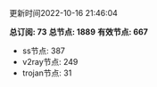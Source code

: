更新时间2022-10-16 21:46:04

**总订阅: 73**
**总节点: 1889**
**有效节点: 667**
- ss节点: 387
- v2ray节点: 249
- trojan节点: 31
